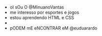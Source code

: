 - oI sOu O @MinuanoVantas
- me interesso por esportes e jogos 
- estou aprendendo HTML e CSS
- 
- pODEM mE eNCONTRAR eM @euduarardo

<!---
MinuanoVantas/MinuanoVantas is a ✨ special ✨ repository because its `README.md` (this file) appears on your GitHub profile.
You can click the Preview link to take a look at your changes.
--->
